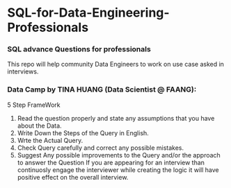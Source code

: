 # SQL-for-Data-Engineering-Professionals
### SQL advance Questions for professionals
This repo will help community Data Engineers to work on use case asked in interviews.
### Data Camp by TINA HUANG (Data Scientist @ FAANG):
5 Step FrameWork
1. Read the question properly and state any assumptions that you have about the Data.
2. Write Down the Steps of the Query in English.
3. Wrte the Actual Query.
4. Check Query carefully and correct any possible mistakes.
5. Suggest Any possible improvements to the Query and/or the approach to answer the Question
If you are appearing for an interview than continuosly engage the interviewer while creating the logic it will have positive effect on the overall interview.
